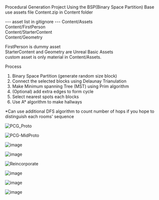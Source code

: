 
Procedural Generation Project Using the BSP(Binary Space Partition) Base<br/>
use assets file Content.zip in Content folder

--- asset list in gitignore ---
Content/Assets<br/>
Content/FirstPerson<br/>
Content/StarterContent<br/>
Content/Geometry<br/>

FirstPerson is dummy asset<br/>
StarterContent and Geometry are Unreal Basic Assets<br/>
custom asset is only material in Content/Assets.<br/>


Process
1) Binary Space Partition (generate random size block) <br/>
2) Connect the selected blocks using Delaunay Trianulation <br/>
3) Make Minimum spanning Tree (MST) using Prim algorithm <br/>
4) (Optional) add extra edges to form cycle <br/>
5) Select nearest spots each blocks <br/>
6) Use A* algorithm to make hallways <br/>

*Can use additional DFS algorithm to count number of hops if you hope to distinguish each rooms' sequence <br/>


![PCG_Proto](https://user-images.githubusercontent.com/80544647/230785173-d45cec34-596c-45a6-91b4-76c60cc7ab4c.png)

![PCG-MidProto](https://user-images.githubusercontent.com/80544647/230785194-9543ed24-0dcf-4fd9-9a48-e72bf3d8b7a9.PNG)

![image](https://user-images.githubusercontent.com/80544647/230923827-15ef6b0d-754a-4b95-95b0-1217181a693c.png)

![image](https://user-images.githubusercontent.com/80544647/232234361-a32d3022-f7f9-4121-afca-823170fe11a2.png)

![Reincorporate](https://user-images.githubusercontent.com/80544647/232480934-ad918f2d-dcf6-4b54-ad4f-086181a72397.PNG)

![image](https://user-images.githubusercontent.com/80544647/233895154-b64fba69-c75e-49e4-8f43-dffbd9980a87.png)

![image](https://user-images.githubusercontent.com/80544647/234505590-cdcb0d96-f741-45e6-be19-d42ee1cc778f.png)

![image](https://user-images.githubusercontent.com/80544647/234838742-18c7ea82-2fb1-41d0-ad99-12fe5575eab9.png)

